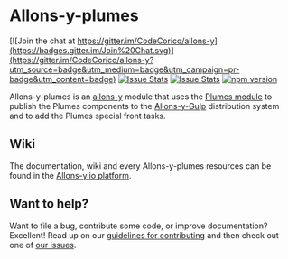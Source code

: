 # Allons-y-plumes

[![Join the chat at https://gitter.im/CodeCorico/allons-y](https://badges.gitter.im/Join%20Chat.svg)](https://gitter.im/CodeCorico/allons-y?utm_source=badge&utm_medium=badge&utm_campaign=pr-badge&utm_content=badge)
[![Issue Stats](http://issuestats.com/github/codecorico/allons-y-plumes/badge/issue)](http://issuestats.com/github/codecorico/allons-y)
[![Issue Stats](http://issuestats.com/github/codecorico/allons-y-plumes/badge/pr)](http://issuestats.com/github/codecorico/allons-y)
[![npm version](https://badge.fury.io/js/allons-y-plumes.svg)](https://badge.fury.io/js/allons-y-plumes)

Allons-y-plumes is an [allons-y](https://github.com/CodeCorico/allons-y) module that uses the [Plumes module](https://www.npmjs.com/package/plumes) to publish the Plumes components to the [Allons-y-Gulp](https://www.npmjs.com/package/allons-y-gulp) distribution system and to add the Plumes special front tasks.

## Wiki

The documentation, wiki and every Allons-y-plumes resources can be found in the [Allons-y.io platform](http://allons-y.io).

## Want to help?

Want to file a bug, contribute some code, or improve documentation? Excellent! Read up on our [guidelines for contributing](CONTRIBUTING.md) and then check out one of [our issues](https://github.com/CodeCorico/allons-y-plumes/issues).
